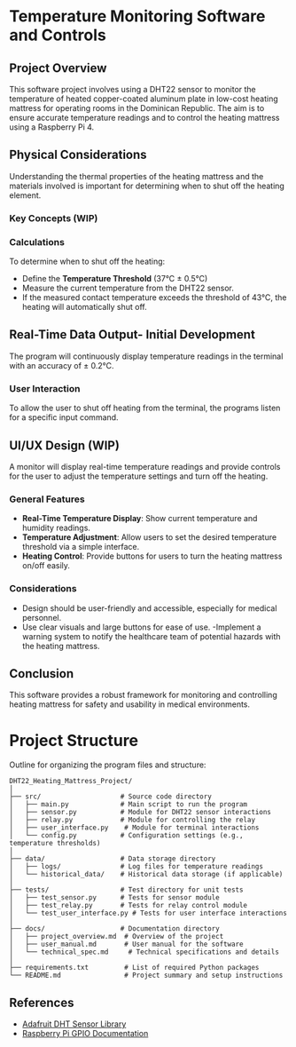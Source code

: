 # Temperature Monitoring Software and Controls

## Project Overview
This software project involves using a DHT22 sensor to monitor the temperature of heated copper-coated aluminum plate in low-cost heating mattress for operating rooms in the Dominican Republic. The aim is to ensure accurate temperature readings and to control the heating mattress using a Raspberry Pi 4.

## Physical Considerations
Understanding the thermal properties of the heating mattress and the materials involved is important for determining when to shut off the heating element.

### Key Concepts (WIP)

### Calculations
To determine when to shut off the heating:
- Define the **Temperature Threshold** (37°C ± 0.5°C)
- Measure the current temperature from the DHT22 sensor.
- If the measured contact temperature exceeds the threshold of 43°C, the heating will automatically shut off.

## Real-Time Data Output- Initial Development
The program will continuously display temperature readings in the terminal with an accuracy of ± 0.2°C.

### User Interaction
To allow the user to shut off heating from the terminal, the programs listen for a specific input command.

## UI/UX Design (WIP)
A monitor will display real-time temperature readings and provide controls for the user to adjust the temperature settings and turn off the heating.

### General Features
- **Real-Time Temperature Display**: Show current temperature and humidity readings.
- **Temperature Adjustment**: Allow users to set the desired temperature threshold via a simple interface.
- **Heating Control**: Provide buttons for users to turn the heating mattress on/off easily.

### Considerations
- Design should be user-friendly and accessible, especially for medical personnel.
- Use clear visuals and large buttons for ease of use.
-Implement a warning system to notify the healthcare team of potential hazards with the heating mattress.

## Conclusion
This software provides a robust framework for monitoring and controlling heating mattress for safety and usability in medical environments.

# Project Structure
Outline for organizing the program files and structure:

```plaintext
DHT22_Heating_Mattress_Project/
│
├── src/                    # Source code directory
│   ├── main.py             # Main script to run the program
│   ├── sensor.py           # Module for DHT22 sensor interactions
│   ├── relay.py            # Module for controlling the relay
│   ├── user_interface.py    # Module for terminal interactions
│   └── config.py           # Configuration settings (e.g., temperature thresholds)
│
├── data/                   # Data storage directory
│   ├── logs/               # Log files for temperature readings
│   └── historical_data/    # Historical data storage (if applicable)
│
├── tests/                  # Test directory for unit tests
│   ├── test_sensor.py      # Tests for sensor module
│   ├── test_relay.py       # Tests for relay control module
│   └── test_user_interface.py # Tests for user interface interactions
│
├── docs/                   # Documentation directory
│   ├── project_overview.md  # Overview of the project
│   ├── user_manual.md       # User manual for the software
│   └── technical_spec.md     # Technical specifications and details
│
├── requirements.txt         # List of required Python packages
└── README.md                # Project summary and setup instructions
```

## References
- [Adafruit DHT Sensor Library](https://github.com/adafruit/Adafruit_Python_DHT)
- [Raspberry Pi GPIO Documentation](https://sourceforge.net/p/raspberry-gpio-python/wiki/Home/)